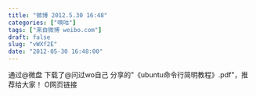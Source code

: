 ```yaml
---
title: "微博 2012.5.30 16:48"
categories: ["嘀咕"]
tags: ["来自微博 weibo.com"]
draft: false
slug: "vWXf2E"
date: "2012-05-30 16:48:00"
---
```


<p>通过@微盘 下载了@问过wo自己 分享的"《ubuntu命令行简明教程》.pdf"，推荐给大家！ O网页链接 ​​​​</p>

